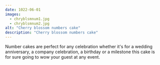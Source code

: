 ```yaml
---
date: 1022-06-01
images:
  - chryblsmnum1.jpg
  - chryblsmnum2.jpg
alt: "Cherry blossom numbers cake"
description: "Cherry blossom numbers cake"
---
```


Number cakes are perfect for any celebration whether it's for a wedding anniversary, a company celebration, a birthday or a milestone this cake is for sure going to wow your guest at any event.
